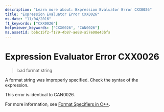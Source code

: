 ```yaml
---
description: "Learn more about: Expression Evaluator Error CXX0026"
title: "Expression Evaluator Error CXX0026"
ms.date: "11/04/2016"
f1_keywords: ["CXX0026"]
helpviewer_keywords: ["CXX0026", "CAN0026"]
ms.assetid: b5bc15f2-f179-4b87-ae88-a57e08e43bfa
---
```

# Expression Evaluator Error CXX0026

> bad format string

A format string was improperly specified. Check the syntax of the expression.

This error is identical to CAN0026.

For more information, see [Format Specifiers in C++](/visualstudio/debugger/format-specifiers-in-cpp).
